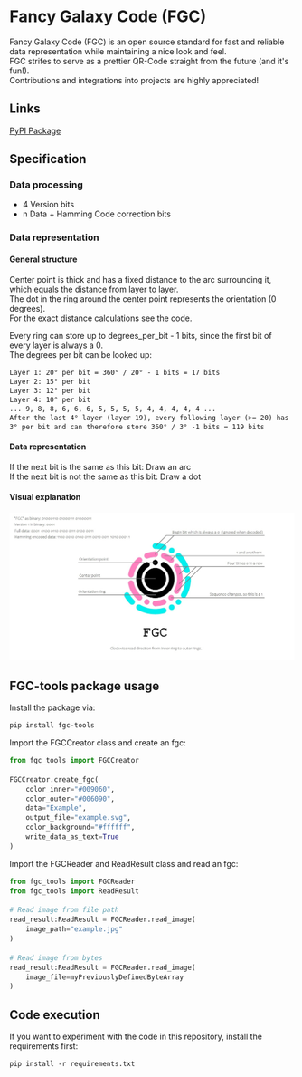 # Fancy Galaxy Code (FGC)
Fancy Galaxy Code (FGC) is an open source standard for fast and reliable data representation while maintaining a nice look and feel.  
FGC strifes to serve as a prettier QR-Code straight from the future (and it's fun!).  
Contributions and integrations into projects are highly appreciated!  
  
## Links
[PyPI Package](https://pypi.org/project/fgc-tools/)  
  
## Specification

### Data processing
- 4 Version bits
- n Data + Hamming Code correction bits

### Data representation
#### General structure
Center point is thick and has a fixed distance to the arc surrounding it, which equals the distance from layer to layer.   
The dot in the ring around the center point represents the orientation (0 degrees).  
For the exact distance calculations see the code.  

Every ring can store up to degrees_per_bit - 1 bits, since the first bit of every layer is always a 0.  
The degrees per bit can be looked up:  
```
Layer 1: 20° per bit = 360° / 20° - 1 bits = 17 bits 
Layer 2: 15° per bit
Layer 3: 12° per bit
Layer 4: 10° per bit
... 9, 8, 8, 6, 6, 6, 5, 5, 5, 5, 4, 4, 4, 4, 4 ...
After the last 4° layer (layer 19), every following layer (>= 20) has 3° per bit and can therefore store 360° / 3° -1 bits = 119 bits
```
  
#### Data representation
If the next bit is the same as this bit: Draw an arc  
If the next bit is not the same as this bit: Draw a dot  
    
#### Visual explanation
![FGC Explanation](./static/explanation.jpg)
  
## FGC-tools package usage
Install the package via:
```sh
pip install fgc-tools
```
  
Import the FGCCreator class and create an fgc:
```python
from fgc_tools import FGCCreator

FGCCreator.create_fgc(
    color_inner="#009060", 
    color_outer="#006090",
    data="Example", 
    output_file="example.svg",
    color_background="#ffffff",
    write_data_as_text=True
)
```  
  
  Import the FGCReader and ReadResult class and read an fgc:
```python
from fgc_tools import FGCReader
from fgc_tools import ReadResult

# Read image from file path
read_result:ReadResult = FGCReader.read_image(
    image_path="example.jpg"
)

# Read image from bytes
read_result:ReadResult = FGCReader.read_image(
    image_file=myPreviouslyDefinedByteArray 
)
```  
  
## Code execution
If you want to experiment with the code in this repository, install the requirements first:
```
pip install -r requirements.txt
```  
